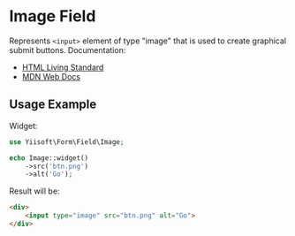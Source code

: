 # Image Field

Represents `<input>` element of type "image" that is used to create graphical submit buttons. Documentation:

- [HTML Living Standard](https://html.spec.whatwg.org/multipage/input.html#image-button-state-(type=image))
- [MDN Web Docs](https://developer.mozilla.org/docs/Web/HTML/Element/input/image)

## Usage Example

Widget:

```php
use Yiisoft\Form\Field\Image;

echo Image::widget()
    ->src('btn.png')
    ->alt('Go');
```

Result will be:

```html
<div>
    <input type="image" src="btn.png" alt="Go">
</div>
```
